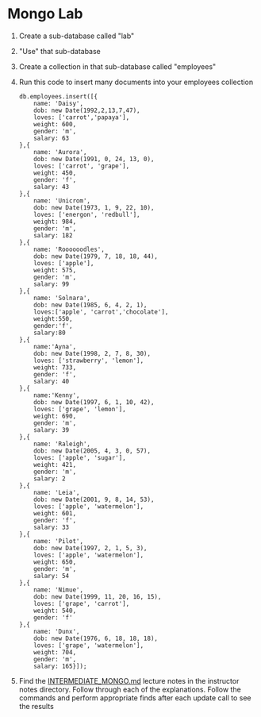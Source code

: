 # Mongo Lab

1. Create a sub-database called "lab"
1. "Use" that sub-database
1. Create a collection in that sub-database called "employees"
1. Run this code to insert many documents into your employees collection

	```
	db.employees.insert([{
		name: 'Daisy',
		dob: new Date(1992,2,13,7,47),
		loves: ['carrot','papaya'],
		weight: 600,
		gender: 'm',
		salary: 63
	},{
		name: 'Aurora',
		dob: new Date(1991, 0, 24, 13, 0),
		loves: ['carrot', 'grape'],
		weight: 450,
		gender: 'f',
		salary: 43
	},{
		name: 'Unicrom',
		dob: new Date(1973, 1, 9, 22, 10),
		loves: ['energon', 'redbull'],
		weight: 984,
		gender: 'm',
		salary: 182
	},{
		name: 'Roooooodles',
		dob: new Date(1979, 7, 18, 18, 44),
		loves: ['apple'],
		weight: 575,
		gender: 'm',
		salary: 99
	},{
		name: 'Solnara',
		dob: new Date(1985, 6, 4, 2, 1),
		loves:['apple', 'carrot','chocolate'],
		weight:550,
		gender:'f',
		salary:80
	},{
		name:'Ayna',
		dob: new Date(1998, 2, 7, 8, 30),
		loves: ['strawberry', 'lemon'],
		weight: 733,
		gender: 'f',
		salary: 40
	},{
		name:'Kenny',
		dob: new Date(1997, 6, 1, 10, 42),
		loves: ['grape', 'lemon'],
		weight: 690,
		gender: 'm',
		salary: 39
	},{
		name: 'Raleigh',
		dob: new Date(2005, 4, 3, 0, 57),
		loves: ['apple', 'sugar'],
		weight: 421,
		gender: 'm',
		salary: 2
	},{
		name: 'Leia',
		dob: new Date(2001, 9, 8, 14, 53),
		loves: ['apple', 'watermelon'],
		weight: 601,
		gender: 'f',
		salary: 33
	},{
		name: 'Pilot',
		dob: new Date(1997, 2, 1, 5, 3),
		loves: ['apple', 'watermelon'],
		weight: 650,
		gender: 'm',
		salary: 54
	},{
		name: 'Nimue',
		dob: new Date(1999, 11, 20, 16, 15),
		loves: ['grape', 'carrot'],
		weight: 540,
		gender: 'f'
	},{
		name: 'Dunx',
		dob: new Date(1976, 6, 18, 18, 18),
		loves: ['grape', 'watermelon'],
		weight: 704,
		gender: 'm',
		salary: 165}]);
	```

1. Find the [INTERMEDIATE_MONGO.md](../instructor_notes/2.%20INTERMEDIATE_MONGO.md) lecture notes in the instructor notes directory.  Follow through each of the explanations.  Follow the commands and perform appropriate finds after each update call to see the results
